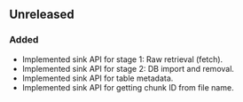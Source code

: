 ## Unreleased

### Added
- Implemented sink API for stage 1: Raw retrieval (fetch).
- Implemented sink API for stage 2: DB import and removal.
- Implemented sink API for table metadata.
- Implemented sink API for getting chunk ID from file name.
